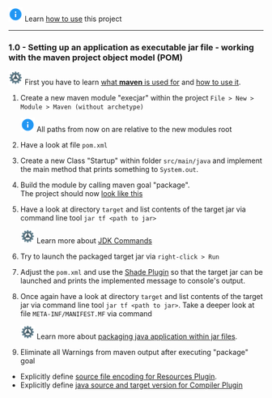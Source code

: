 [info]: docs/img/icons8-info.png
[todo]: docs/img/icons8-zahnrad.png

![info] Learn [how to use](docs/HOWTO.md) this project

----

### 1.0 - Setting up an application as executable jar file - working with the maven project object model (POM)

![todo] First you have to learn [what **maven** is used for](https://maven.apache.org/what-is-maven.html) and [how to use it](https://maven.apache.org/guides/getting-started/maven-in-five-minutes.html).

1. Create a new maven module "execjar" within the project `File > New > Module > Maven (without archetype)`

   ![info] All paths from now on are relative to the new modules root
   
1. Have a look at file `pom.xml`
1. Create a new Class "Startup" within folder `src/main/java` and implement the main method that prints something to `System.out`.
1. Build the module by calling maven goal "package".<br> The project should now [look like this](docs/img/1.0-1-execjar-after-package.png "execjar after maven package")
1. Have a look at directory `target` and list contents of the target jar via  command line tool `jar tf <path to jar>`

   ![todo] Learn more about [JDK Commands](https://docs.oracle.com/javase/10/tools/tools-and-command-reference.htm#JSWOR596)
    
1. Try to launch the packaged target jar via `right-click > Run`
1. Adjust the `pom.xml` and use the [Shade Plugin](https://maven.apache.org/plugins/maven-shade-plugin/index.html) so that the target jar can be launched and prints the implemented message to console's output.
1. Once again have a look at directory `target` and list contents of the target jar via  command line tool `jar tf <path to jar>`. Take a deeper look at file `META-INF/MANIFEST.MF` via command 

   ![todo] Learn more about [packaging java application within jar files](https://docs.oracle.com/javase/tutorial/deployment/jar/index.html).

1. Eliminate all Warnings from maven output after executing "package" goal 
  * Explicitly define [source file encoding for Resources Plugin](https://maven.apache.org/plugins/maven-resources-plugin/examples/encoding.html).
  * Explicitly define [java source and target version for Compiler Plugin](https://maven.apache.org/plugins/maven-compiler-plugin/examples/set-compiler-source-and-target.html)